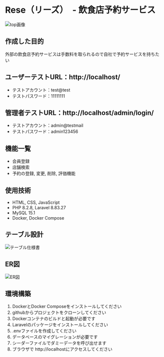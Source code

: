 # Rese（リーズ）　- 飲食店予約サービス

![top画像](https://github.com/wa777curry/rese/assets/136479019/6009072d-2dd7-4bc0-9f5b-a9b32f3a3155)

## 作成した目的
外部の飲食店予約サービスは手数料を取られるので自社で予約サービスを持ちたい

## ユーザーテストURL：http://localhost/
* テストアカウント：test@test  
* テストパスワード：11111111

## 管理者テストURL：http://localhost/admin/login/
* テストアカウント：admin@testmail  
* テストパスワード：admin123456

## 機能一覧
* 会員登録
* 店舗検索
* 予約の登録, 変更, 削除, 評価機能

## 使用技術
* HTML, CSS, JavaScript
* PHP 8.2.8, Laravel 8.83.27
* MySQL 15.1
* Docker, Docker Compose

## テーブル設計
![テーブル仕様書](https://github.com/wa777curry/rese/assets/136479019/195004aa-3a33-46d1-9b25-eb30edc779f7)

## ER図
![ER図](https://github.com/wa777curry/rese/assets/136479019/a4dcefb9-73ce-423c-993b-61cbab07ce44)

## 環境構築
1. DockerとDocker Composeをインストールしてください
2. githubからプロジェクトをクローンしてください
3. Dockerコンテナのビルドと起動が必要です
4. Laravelのパッケージをインストールしてください
5. .envファイルを作成してください
6. データベースのマイグレーションが必要です
7. シーダーファイルでダミーデータを呼び出せます
8. ブラウザで http://localhostにアクセスしてください
